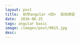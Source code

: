 ```yaml
---
layout: post
title:  初学angular <四>  双向绑定
date:  2016-06-25
tags: angular basic
image: /images/post/0015.jpg
desc:
---
```

